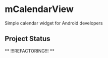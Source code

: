 # mCalendarView
Simple calendar widget for Android developers
## Project Status
** !!!REFACTORING!!! **
